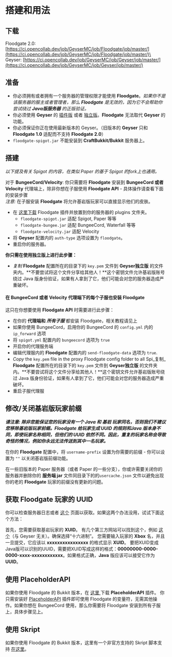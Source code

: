 # 搭建和用法

## 下载

Floodgate 2.0: [https://ci.opencollab.dev/job/GeyserMC/job/Floodgate/job/master/](https://ci.opencollab.dev/job/GeyserMC/job/Floodgate/job/master/)\
Geyser: [https://ci.opencollab.dev/job/GeyserMC/job/Geyser/job/master/](https://ci.opencollab.dev/job/GeyserMC/job/Geyser/job/master/)

## 准备

* 你必须拥有或者拥有一个服务器的管理权限才能使用 **Floodgate**。_如果你不是该服务器的服主或者管理者，那么 **Floodgate** 是无效的，因为它不会帮助你尝试绕过 **Java版服务器** 的正版验证。_
* 你必须使用 **Geyser** 的 [插件版](../user-guide/da-jian/#ge-cha-jian-ban-de-da-jian) 或者 [独立版](../user-guide/da-jian/#du-li-ban-de-da-jian)。**Floodgate** 无法取代 **Geyser** 的功能。
* 你必须保证你正在使用最新版本的 Geyser。（旧版本的 **Geyser** 只和 **Floodgate 1.0** 适配而不支持 **Floodgate 2.0**）
* `floodgate-spigot.jar` 不能安装到 **CraftBukkit/Bukkit** 服务器上。

## 搭建

_以下提及有关 Spigot 的内容，在类似 Paper 的基于 Spigot 的fork上也通用。_

对于 **BungeeCord/Velocity**: 你只需要将 **Floodgate** 安装到 **BungeeCord 或者 Velocity** 代理端上，除非你想在子服使用 **Floodgate API** - 具体操作请查看下面的安装步骤\
&#x20;      _注意:_ 在子服安装 **Floodgate** 将允许基岩版玩家可以直接显示他们的皮肤。

* 在 [这里下载](https://ci.opencollab.dev/job/GeyserMC/job/Floodgate/job/master/) Floodgate 插件并放置到你的服务器的 plugins 文件夹。
  * `floodgate-spigot.jar` 适配 Spigot, Paper 等等
  * `floodgate-bungee.jar` 适配 BungeeCord, Waterfall 等等
  * `floodgate-velocity.jar` 适配 Velocity
* 将 **Geyser** 配置内的 `auth-type` 选项设置为 `floodgate`。
* 重启你的服务器。

**你只需在使用独立版上进行此步骤：**

* _复制_ **Floodgate** 配置所在的目录下的 `key.pem` 文件到 **Geyser独立版** 的文件夹内。**不要尝试将这个文件分享给其他人！**这个密钥文件允许基岩版账号绕过 Java 版身份验证，如果有人拿到了它，他们可能会对您的服务器造成严重破坏。

#### 在 BungeeCord 或者 Velocity 代理端下的每个子服也安装 Floodgate

这只在你想要使用 **Floodgate API** 时需要进行此步骤：

* 在你的 **代理端和** _**所有子服**_ 都安装 Floodgate，相关教程请见上
* 如果你使用 BungeeCord，启用你的 BungeeCord 的 `config.yml` 内的 `ip_forward` 选项
* 将 `spigot.yml` 配置内的  `bungeecord` 选项为 `true`&#x20;
* 开启你的代理服务端
* 编辑代理服内的 **Floodgate** 配置内的 `send-floodgate-data` 选项为 `true`.
* _Copy_ the `key.pem` file in the proxy Floodgate config folder to all Spi_复制_ **Floodgate** 配置所在的目录下的 `key.pem` 文件到 **Geyser独立版** 的文件夹内。**不要尝试将这个文件分享给其他人！**这个密钥文件允许基岩版账号绕过 Java 版身份验证，如果有人拿到了它，他们可能会对您的服务器造成严重破坏。
* 重启子服代理服

## 修改/关闭基岩版玩家前缀

_**请注意: 除非您能保证您的玩家没有一个 Java 和 基岩 玩家同名，否则我们不建议您移除基岩版玩家前缀。Floodgate 给玩家生成 UUID 的规则和Java 版本身不同，即使玩家名称相同，但他们的 UUID 依然不同。因此，重复的玩家名称会导致奇怪的情况，例如你永远无法传送到其中一名玩家。**_

在你的 **Floodgate** 配置中，将 `username-prefix` 设置为你需要的前缀 - 你可以设置为 `""` 以关闭基岩版前缀功能。

在一些旧版本的 Paper 服务器（或者 Paper 的一些分支），你或许需要关闭你的服务器并删除你的 **服务端 jar** 文件同目录下的的`usercache.json` 文件以避免出现你的老的 **Floodgate** 玩家的前缀没有更新的问题。

## 获取 Floodgate 玩家的 UUID

你可以检查服务器日志或者 [这个](https://floodgate-uuid.heathmitchell1.repl.co) 页面以获取。如果这两个办法没用，试试下面这个方法：&#x20;

首先，您需要获取基岩玩家的 **XUID**。 有几个第三方网站可以找到这个，例如 [这个](https://cxkes.me/xbox/xuid)（与 Geyser 无关）。确保选择“十六进制”。 您需要输入玩家的 **Xbox** 名，并且一旦提交，它应该以 **xxxxxxxxxxxxxxxx** 的格式显示 **XUID**。 要把XUID变成Java版可以识别的UUID，需要把XUID写成这样的格式：**00000000-0000-0000-xxxx-xxxxxxxxxxxx**。如果格式正确，**Java** 版应该可以接受它作为 **UUID**。

## 使用 PlaceholderAPI

如果你使用 Floodgate 的 Bukkit 版本，在 [这里 ](https://github.com/rtm516/FloodgatePlaceholders/)下载 **PlaceholderAPI** 插件。 你只需安装好 [PlaceholderAPI](https://www.spigotmc.org/resources/placeholderapi.6245/) 插件即可使用 Floodgate 的变量符，无需其他操作。如果你想在 BungeeCord 使用，那么你需要将 Floodgate 安装到所有子服上，具体步骤见上。

## 使用 Skript

如果你使用 Floodgate 的 Bukkit 版本，这里有一个非官方支持的 Skript 脚本支持 [在这里](https://github.com/Camotoy/floodgate-skript)。
